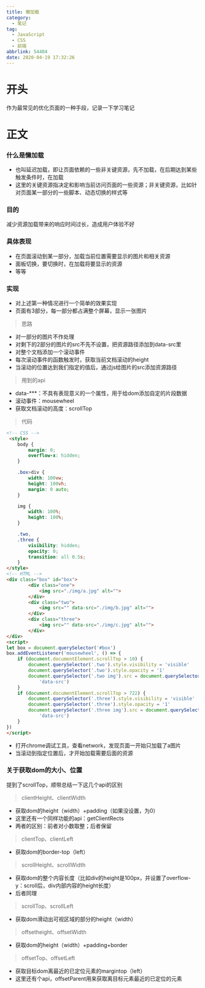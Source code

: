 ```yaml
---
title: 懒加载
category:
  - 笔记
tag:
  - JavaScript
  - CSS
  - 前端
abbrlink: 54404
date: 2020-04-19 17:32:26
---
```


# 开头
作为最常见的优化页面的一种手段，记录一下学习笔记

<!-- more -->

# 正文

### 什么是懒加载
- 也叫延迟加载，即让页面依赖的一些非关键资源，先不加载，在后期达到某些触发条件时，在加载
- 这里的关键资源指决定和影响当前访问页面的一些资源；非关键资源，比如针对页面某一部分的一些脚本、动态切换的样式等

### 目的
减少资源加载带来的响应时间过长，造成用户体验不好

### 具体表现
- 在页面滚动到某一部分，加载当前位置需要显示的图片和相关资源
- 面板切换，要切换时，在加载将要显示的资源
- 等等

### 实现
- 对上述第一种情况进行一个简单的效果实现
- 页面有3部分，每一部分都占满整个屏幕，显示一张图片

>思路
- 对一部分的图片不作处理
- 对剩下的2部分的图片的src不先不设置，把资源路径添加到data-src里
- 对整个文档添加一个滚动事件
- 每次滚动事件的函数触发时，获取当前文档滚动的height
- 当滚动的位置达到我们指定的值后，通过js给图片的src添加资源路径

>用到的api
- data-***：不具有表现意义的一个属性，用于给dom添加自定的片段数据
- 滚动事件：mousewheel
- 获取文档滚动的高度：scrollTop

>代码
```html
<!-- CSS -->
 <style>
    body {
        margin: 0;
        overflow-x: hidden;
    }

    .box>div {
        width: 100vw;
        height: 100vh;
        margin: 0 auto;
    }

    img {
        width: 100%;
        height: 100%;
    }

    .two,
    .three {
        visibility: hidden;
        opacity: 0;
        transition: all 0.5s;
    }
</style>
<!-- HTML -->
<div class="box" id="box">
        <div class="one">
            <img src="./img/a.jpg" alt="">
        </div>
        <div class="two">
            <img src="" data-src="./img/b.jpg" alt="">
        </div>
        <div class="three">
            <img src="" data-src="./img/c.jpg" alt="">
        </div>
</div>
<script>
let box = document.querySelector('#box')
box.addEventListener('mousewheel', () => {
    if (document.documentElement.scrollTop > 10) {
        document.querySelector('.two').style.visibility = 'visible'
        document.querySelector('.two').style.opacity = '1'
        document.querySelector('.two img').src = document.querySelector('.two img').getAttribute(
            'data-src')
    }
    if (document.documentElement.scrollTop > 722) {
        document.querySelector('.three').style.visibility = 'visible'
        document.querySelector('.three').style.opacity = '1'
        document.querySelector('.three img').src = document.querySelector('.three img').getAttribute(
            'data-src')
    }
})
</script>
```
- 打开chrome调试工具，查看network，发现页面一开始只加载了a图片
- 当滚动到指定位置后，才开始加载需要后面的资源

### 关于获取dom的大小、位置
提到了scrollTop，顺带总结一下这几个api的区别

>clientHeight、clientWidth
- 获取dom的height（width）+padding（如果没设置，为0）
- 这里还有一个同样功能的api：getClientRects
- 两者的区别：前者对小数取整；后者保留

>clientTop、clientLeft
- 获取dom的border-top（left）

>scrollHeight、scrollWidth
- 获取dom的整个内容长度（比如div的height是100px，并设置了overflow-y：scroll后，div内部内容的height长度）
- 后者同理

>scrollTop、scrollLeft
- 获取dom滑动出可视区域的部分的height（width）

>offsetheight、offsetWidth
- 获取dom的height（width）+padding+border

>offsetTop、offsetLeft
- 获取目标dom离最近的已定位元素的margintop（left）
- 这里还有个api，offsetParent用来获取离目标元素最近的已定位的元素




